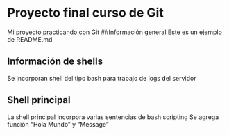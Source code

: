# Proyecto final curso de Git
Mi proyecto practicando con Git
##Información general
Este es un ejemplo de README.md
## Información de shells
Se incorporan shell del tipo bash para trabajo de logs del servidor
## Shell principal
La shell principal incorpora varias sentencias de bash scripting
Se agrega función “Hola Mundo” y “Message”
